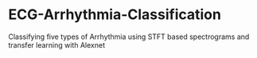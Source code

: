 # ECG-Arrhythmia-Classification
Classifying five types of Arrhythmia using STFT based spectrograms and transfer learning with Alexnet
